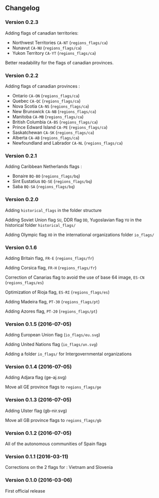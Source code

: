 ## Changelog

### Version 0.2.3

Adding flags of canadian territories:

* Northwest Territories `CA-NT` (`regions_flags/ca`)
* Nunavut `CA-NU` (`regions_flags/ca`)
* Yukon Territory `CA-YT` (`regions_flags/ca`)

Better readability for the flags of canadian provinces.

### Version 0.2.2

Adding flags of canadian provinces  :

* Ontario `CA-ON` (`regions_flags/ca`)
* Quebec `CA-QC` (`regions_flags/ca`)
* Nova Scotia `CA-NS` (`regions_flags/ca`)
* New Brunswick `CA-NB` (`regions_flags/ca`)
* Manitoba `CA-MB` (`regions_flags/ca`)
* British Columbia `CA-BS` (`regions_flags/ca`)
* Prince Edward Island `CA-PE` (`regions_flags/ca`)
* Saskatchewan `CA-SK` (`regions_flags/ca`)
* Alberta `CA-AB` (`regions_flags/ca`)
* Newfoundland and Labrador `CA-NL` (`regions_flags/ca`)

### Version 0.2.1

Adding Caribbean Netherlands flags :

* Bonaire `BQ-BO` (`regions_flags/bq`)
* Sint Eustatius `BQ-SE` (`regions_flags/bq`)
* Saba `BQ-SA` (`regions_flags/bq`)

### Version 0.2.0

Adding `historical_flags` in the folder structure

Adding Soviet Union flag `SU`, DDR flag `DD`, Yugoslavian flag `YU` in the historical folder `historical_flags/`

Adding Olympic flag `XO` in the international organizations folder `io_flags/`

### Version 0.1.6

Adding Britain flag, `FR-E` (`regions_flags/fr`)

Adding Corsica flag, `FR-H` (`regions_flags/fr`)

Correction of Canarias flag to avoid the use of base 64 image, `ES-CN` (`regions_flags/es`)

Optimization of Rioja flag, `ES-RI` (`regions_flags/es`)

Adding Madeira flag, `PT-30` (`regions_flags/pt`)

Adding Azores flag, `PT-20` (`regions_flags/pt`)

### Version 0.1.5 (2016-07-05)

Adding European Union flag (`io_flags/eu.svg`)

Adding United Nations flag (`io_flags/un.svg`)

Adding a folder `io_flags/` for Intergovernmental organizations

### Version 0.1.4 (2016-07-05)

Adding Adjara flag (ge-aj.svg)

Move all GE province flags to `regions_flags/ge`

### Version 0.1.3 (2016-07-05)

Adding Ulster flag (gb-nir.svg)

Move all GB province flags to `regions_flags/gb`

### Version 0.1.2 (2016-07-05)

All of the autonomous communities of Spain flags

### Version 0.1.1 (2016-03-11)

Corrections on the 2 flags for : Vietnam and Slovenia

### Version 0.1.0 (2016-03-06)

First official release
